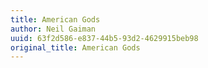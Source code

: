 ```yaml
---
title: American Gods
author: Neil Gaiman
uuid: 63f2d586-e837-44b5-93d2-4629915beb98
original_title: American Gods
---
```


